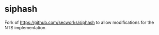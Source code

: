 # siphash

Fork of https://github.com/secworks/siphash to allow modifications for the NTS implementation.